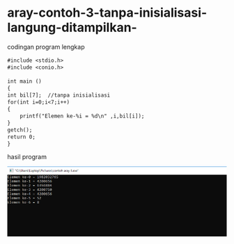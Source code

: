 # aray-contoh-3-tanpa-inisialisasi-langung-ditampilkan-

codingan program lengkap

    #include <stdio.h>
    #include <conio.h>

    int main ()
    {
    int bil[7];  //tanpa inisialisasi
    for(int i=0;i<7;i++)
    {
        printf("Elemen ke-%i = %d\n" ,i,bil[i]);
    }
    getch();
    return 0;
    }
    
hasil program

![img](https://github.com/AbdulahHanafi/aray-contoh-3-tanpa-inisialisasi-langung-ditampilkan-/blob/master/contoh%20aray%203%20algo9.png?raw=true)
